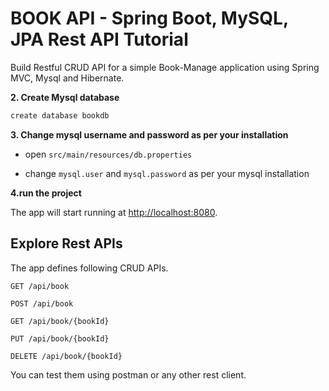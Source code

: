 # BOOK API - Spring Boot, MySQL, JPA Rest API Tutorial

Build Restful CRUD API for a simple Book-Manage application using Spring MVC, Mysql and Hibernate.

**2. Create Mysql database**

```bash
create database bookdb
```


**3. Change mysql username and password as per your installation**

+ open `src/main/resources/db.properties`

+ change `mysql.user` and `mysql.password` as per your mysql installation

**4.run the project**

The app will start running at <http://localhost:8080>.

## Explore Rest APIs

The app defines following CRUD APIs.

    GET /api/book
    
    POST /api/book
    
    GET /api/book/{bookId}
    
    PUT /api/book/{bookId}
    
    DELETE /api/book/{bookId}

You can test them using postman or any other rest client.

